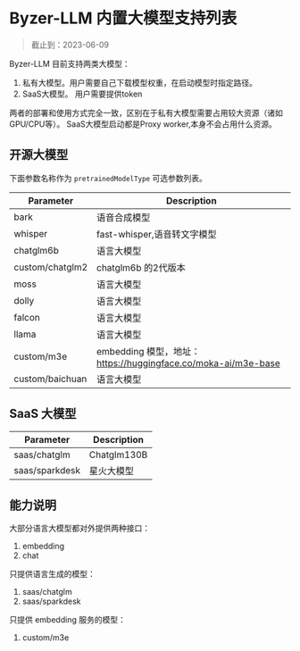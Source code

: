 # Byzer-LLM 内置大模型支持列表

> 截止到：2023-06-09

Byzer-LLM 目前支持两类大模型：

1. 私有大模型。用户需要自己下载模型权重，在启动模型时指定路径。
2. SaaS大模型。 用户需要提供token

两者的部署和使用方式完全一致，区别在于私有大模型需要占用较大资源（诸如GPU/CPU等）。 SaaS大模型启动都是Proxy worker,本身不会占用什么资源。


## 开源大模型

下面参数名称作为 `pretrainedModelType` 可选参数列表。

| Parameter | Description |
|--|--|
|bark| 语音合成模型 |
|whisper| fast-whisper,语音转文字模型 |
|chatglm6b| 语言大模型  |
|custom/chatglm2| chatglm6b 的2代版本 |
|moss|  语言大模型 |
|dolly|  语言大模型 |
|falcon| 语言大模型  |
|llama|  语言大模型 |
|custom/m3e|  embedding 模型，地址：https://huggingface.co/moka-ai/m3e-base |
|custom/baichuan|  语言大模型 |


## SaaS 大模型

| Parameter | Description |
|--|--|
|saas/chatglm|  Chatglm130B |
|saas/sparkdesk|  星火大模型 |

## 能力说明

大部分语言大模型都对外提供两种接口：

1. embedding
2. chat


只提供语言生成的模型：

1. saas/chatglm
2. saas/sparkdesk

只提供 embedding 服务的模型：

1. custom/m3e

